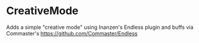 CreativeMode
============

Adds a simple "creative mode" using Inanzen's Endless plugin and buffs
via Commaster's https://github.com/Commaster/Endless
